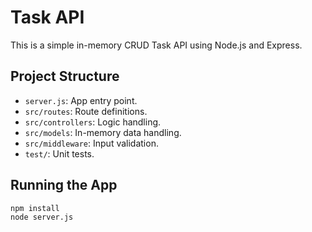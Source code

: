 # Task API

This is a simple in-memory CRUD Task API using Node.js and Express.

## Project Structure

- `server.js`: App entry point.
- `src/routes`: Route definitions.
- `src/controllers`: Logic handling.
- `src/models`: In-memory data handling.
- `src/middleware`: Input validation.
- `test/`: Unit tests.

## Running the App

```bash
npm install
node server.js